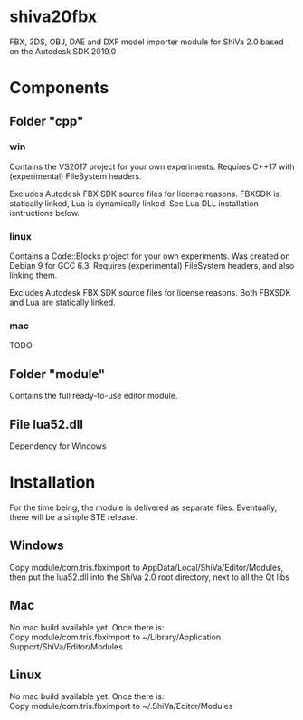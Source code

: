 # shiva20fbx
FBX, 3DS, OBJ, DAE and DXF model importer module for ShiVa 2.0 based on the Autodesk SDK 2019.0

# Components

## Folder "cpp"

### win
Contains the VS2017 project for your own experiments. Requires C++17 with (experimental) FileSystem headers. 

Excludes Autodesk FBX SDK source files for license reasons. FBXSDK is statically linked, Lua is dynamically linked. See Lua DLL installation isntructions below.

### linux
Contains a Code::Blocks project for your own experiments. Was created on Debian 9 for GCC 6.3. Requires (experimental) FileSystem headers, and also linking them. 

Excludes Autodesk FBX SDK source files for license reasons. Both FBXSDK and Lua are statically linked.

### mac
TODO

## Folder "module"
Contains the full ready-to-use editor module.

## File lua52.dll
Dependency for Windows

# Installation
For the time being, the module is delivered as separate files. Eventually, there will be a simple STE release.

## Windows
Copy module/com.tris.fbximport to AppData/Local/ShiVa/Editor/Modules,  
then put the lua52.dll into the ShiVa 2.0 root directory, next to all the Qt libs

## Mac
No mac build available yet. Once there is:  
Copy module/com.tris.fbximport to ~/Library/Application Support/ShiVa/Editor/Modules

## Linux
No mac build available yet. Once there is:  
Copy module/com.tris.fbximport to ~/.ShiVa/Editor/Modules
